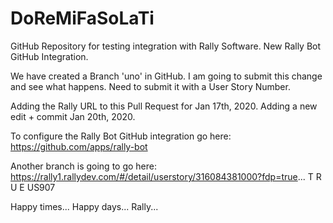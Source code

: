 # DoReMiFaSoLaTi
GitHub Repository for testing integration with Rally Software. New Rally Bot GitHub Integration. 

We have created a Branch 'uno' in GitHub. I am going to submit this change and see what happens. Need to submit it with a User Story Number.

Adding the Rally URL to this Pull Request for Jan 17th, 2020.
Adding a new edit + commit Jan 20th, 2020.

To configure the Rally Bot GitHub integration go here: https://github.com/apps/rally-bot

Another branch is going to go here: https://rally1.rallydev.com/#/detail/userstory/316084381000?fdp=true...
T R U E US907

Happy times...
Happy days...
Rally...
